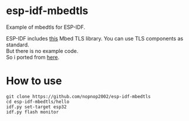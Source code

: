 # esp-idf-mbedtls
Example of mbedtls for ESP-IDF.

ESP-IDF includes [this](https://tls.mbed.org/) Mbed TLS library.
You can use TLS components as standard.   
But there is no example code.   
So i ported from [here](https://github.com/ARMmbed/mbedtls/tree/development/programs/hash).

# How to use
```
git clone https://github.com/nopnop2002/esp-idf-mbedtls
cd esp-idf-mbedtls/hello
idf.py set-target esp32
idf.py flash monitor
```
